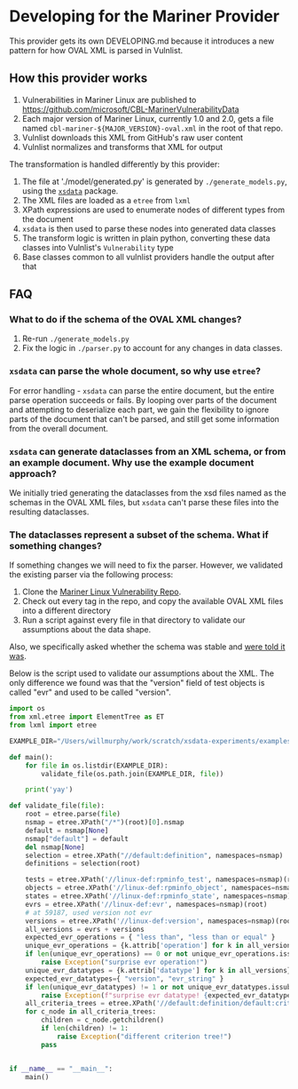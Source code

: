 # Developing for the Mariner Provider

This provider gets its own DEVELOPING.md because it introduces a new pattern for how OVAL XML is parsed in Vulnlist.

## How this provider works

1. Vulnerabilities in Mariner Linux are published to https://github.com/microsoft/CBL-MarinerVulnerabilityData
2. Each major version of Mariner Linux, currently 1.0 and 2.0, gets a file named `cbl-mariner-${MAJOR_VERSION}-oval.xml` in the root of that repo.
3. Vulnlist downloads this XML from GitHub's raw user content
4. Vulnlist normalizes and transforms that XML for output

The transformation is handled differently by this provider:

1. The file at './model/generated.py' is generated by `./generate_models.py`, using the [`xsdata`](https://pypi.org/project/xsdata/) package.
2. The XML files are loaded as a `etree` from `lxml`
3. XPath expressions are used to enumerate nodes of different types from the document
4. `xsdata` is then used to parse these nodes into generated data classes
5. The transform logic is written in plain python, converting these data classes into Vulnlist's `Vulnerability` type
6. Base classes common to all vulnlist providers handle the output after that

## FAQ

### What to do if the schema of the OVAL XML changes?

1. Re-run `./generate_models.py`
2. Fix the logic in `./parser.py` to account for any changes in data classes.

### `xsdata` can parse the whole document, so why use `etree`?

For error handling - `xsdata` can parse the entire document, but the entire
parse operation succeeds or fails. By looping over parts of the document and
attempting to deserialize each part, we gain the flexibility to ignore parts of
the document that can't be parsed, and still get some information from the
overall document.

### `xsdata` can generate dataclasses from an XML schema, or from an example document. Why use the example document approach?

We initially tried generating the dataclasses from the xsd files named as the
schemas in the OVAL XML files, but `xsdata` can't parse these files into the
resulting dataclasses.

### The dataclasses represent a subset of the schema. What if something changes?

If something changes we will need to fix the parser. However, we validated the existing parser via the following process:

1. Clone the [Mariner Linux Vulnerability Repo](https://github.com/microsoft/CBL-MarinerVulnerabilityData).
2. Check out every tag in the repo, and copy the available OVAL XML files into a different directory
3. Run a script against every file in that directory to validate our assumptions about the data shape.

Also, we specifically asked whether the schema was stable and [were told it was](https://github.com/anchore/grype/issues/1220#issuecomment-1548447284).

Below is the script used to validate our assumptions about the XML. The only difference we found was that the
"version" field of test objects is called "evr" and used to be called "version".

``` python
import os
from xml.etree import ElementTree as ET
from lxml import etree

EXAMPLE_DIR="/Users/willmurphy/work/scratch/xsdata-experiments/examples/"

def main():
    for file in os.listdir(EXAMPLE_DIR):
        validate_file(os.path.join(EXAMPLE_DIR, file))

    print('yay')

def validate_file(file):
    root = etree.parse(file)
    nsmap = etree.XPath("/*")(root)[0].nsmap
    default = nsmap[None]
    nsmap["default"] = default
    del nsmap[None]
    selection = etree.XPath("//default:definition", namespaces=nsmap)
    definitions = selection(root)

    tests = etree.XPath('//linux-def:rpminfo_test', namespaces=nsmap)(root)
    objects = etree.XPath('//linux-def:rpminfo_object', namespaces=nsmap)(root)
    states = etree.XPath('//linux-def:rpminfo_state', namespaces=nsmap)(root)
    evrs = etree.XPath('//linux-def:evr', namespaces=nsmap)(root)
    # at 59187, used version not evr
    versions = etree.XPath('//linux-def:version', namespaces=nsmap)(root)
    all_versions = evrs + versions
    expected_evr_operations = { "less than", "less than or equal" }
    unique_evr_operations = {k.attrib['operation'] for k in all_versions}
    if len(unique_evr_operations) == 0 or not unique_evr_operations.issubset(expected_evr_operations):
        raise Exception("surprise evr operation!")
    unique_evr_datatypes = {k.attrib['datatype'] for k in all_versions}
    expected_evr_datatypes={ "version", "evr_string" }
    if len(unique_evr_datatypes) != 1 or not unique_evr_datatypes.issubset(expected_evr_datatypes):
        raise Exception(f"surprise evr datatype! {expected_evr_datatypes.difference(unique_evr_datatypes)}")
    all_criteria_trees = etree.XPath('//default:definition/default:criteria', namespaces=nsmap)(root)
    for c_node in all_criteria_trees:
        children = c_node.getchildren()
        if len(children) != 1:
            raise Exception("different criterion tree!")
        pass


if __name__ == "__main__":
    main()
```
